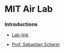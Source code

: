 # MIT Air Lab


### Introductions

- [Lab-link](http://theairlab.org/)

- [Prof. Sebastian Scherer](https://www.ri.cmu.edu/ri-faculty/sebastian-scherer/)

